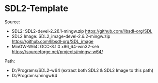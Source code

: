 # SDL2-Template

Source:
* SDL2: SDL2-devel-2.26.1-mingw.zip https://github.com/libsdl-org/SDL
* SDL2 Image: SDL2_image-devel-2.6.2-mingw.zip https://github.com/libsdl-org/SDL_image
* MinGW-W64: GCC-8.1.0 x86_64-win32-seh https://sourceforge.net/projects/mingw-w64/

Path: 
* D:/Programs/SDL2-w64  (extract both SDL2 & SDL2 Image to this path)
* D:/Programs/mingw64
